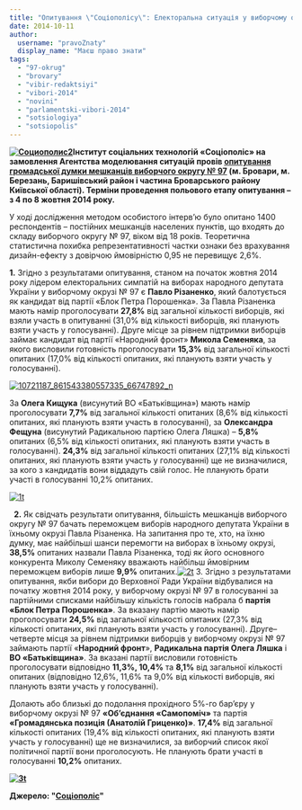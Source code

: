 ```yaml
---
title: "Опитування \"Соціополісу\": Електоральна ситуація у виборчому окрузі № 97 на початку жовтня 2014 року"
date: 2014-10-11
author: 
  username: "pravoZnaty"
  display_name: "Маєш право знати"
tags: 
  - "97-okrug"
  - "brovary"
  - "vibir-redaktsiyi"
  - "vibori-2014"
  - "novini"
  - "parlamentski-vibori-2014"
  - "sotsiologiya"
  - "sotsiopolis"
---
```


**[![Социополис2](https://mpz.brovary.org/wp-content/uploads/2012/10/Sotsiopolis2.jpg)](https://mpz.brovary.org/wp-content/uploads/2012/10/Sotsiopolis2.jpg)Інститут соціальних технологій «Соціополіс» на замовлення Агентства моделювання ситуацій провів [опитування громадської думки мешканців виборчого округу № 97](http://sociopolis.ua/en/doslidzhenya/doslidzhenya/202-elect-97/) (м. Бровари, м. Березань, Баришівський район і частина Броварського району Київської області). Терміни проведення польового етапу опитування – з 4 по 8 жовтня 2014 року.**

У ході дослідження методом особистого інтерв’ю було опитано 1400 респон­дентів – постійних мешканців населених пунктів, що входять до складу виборчого округу № 97, віком від 18 років. Теоретична статистична похибка репрезен­тативності частки ознаки без враху­вання дизайн-ефекту з довірчою ймовірністю 0,95 не перевищує 2,6%.

**1.** Згідно з результатами опитування, станом на початок жовтня 2014 року лідером електоральних симпатій на виборах народного депутата України у виборчому окрузі № 97 є **Павло Різаненко**, який балотується як кандидат від партії «Блок Петра Порошенка». За Павла Різаненка мають намір проголосувати **27,8%** від загальної кількості виборців, які взяли участь в опитуванні (31,0% від кількості виборців, які планують взяти участь у голосуванні). Друге місце за рівнем підтримки виборців займає кандидат від партії «Народний фронт» **Микола Семеняка**, за якого висловили готовність проголосувати **15,3%** від загальної кількості опитаних (17,0% від кількості опитаних, які планують взяти участь у голосуванні).

[![10721187_861543380557335_66747892_n](https://mpz.brovary.org/wp-content/uploads/2014/10/10721187_861543380557335_66747892_n.jpg)](https://mpz.brovary.org/wp-content/uploads/2014/10/10721187_861543380557335_66747892_n.jpg)

За **Олега Кищука** (висунутий ВО «Батьківщина») мають намір проголосувати **7,7%** від загальної кількості опитаних (8,6% від кількості опитаних, які планують взяти участь в голосуванні), за **Олександра Фещуна** (висунутий Радикальною партією Олега Ляшка) – **5,8%** опитаних (6,5% від кількості опитаних, які планують взяти участь в голосуванні). **24,3%** від загальної кількості опитаних (27,1% від кількості опитаних, які планують взяти участь у голосуванні) ще не визначилися, за кого з кандидатів вони віддадуть свій голос. Не планують брати участі в голосуванні 10,2% опитаних.

[![1t](http://sociopolis.ua/images/thumbnails/images/1t.jpg)](http://sociopolis.ua/images/1t.jpg "1t")

  **2.** Як свідчать результати опитування, більшість мешканців виборчого округу № 97 бачать переможцем виборів народного депутата України в їхньому окрузі Павла Різаненка. На запитання про те, хто, на їхню думку, має найбільші шанси перемогти на виборах в їхньому окрузі, **38,5%** опитаних назвали Павла Різаненка, тоді як його основного конкурента Миколу Семеняку вважають найбільш ймовірним переможцем виборів лише **9,9%** опитаних.[![2t](http://sociopolis.ua/images/thumbnails/images/2t.jpg)](http://sociopolis.ua/images/2t.jpg "2t") 3\. Згідно з результатами опитування, якби вибори до Верховної Ради України відбувалися на початку жовтня 2014 року, у виборчому окрузі № 97 в голосуванні за партійними списками найбільшу кількість голосів набрала б **партія «Блок Петра Поро­шенка»**. За вказану партію мають намір проголосувати **24,5%** від загальної кількості опитаних (27,3% від кількості опитаних, які планують взяти участь у голосуванні). Друге–четверте місця за рівнем підтримки виборців у виборчому окрузі № 97 займають партії «**Народний фронт**», **Радикальна партія Олега Ляшка** і **ВО «Батьків­щина»**. За вказані партії висловили готовність проголосувати відповідно **11,3%, 10,4%** та **8,1%** від загальної кількості опитаних (відповідно 12,6%, 11,6% та 9,0% від кількості виборців, які планують взяти участь у голосуванні).

Долають або близькі до подолання прохідного 5%-го бар’єру у виборчому окрузі № 97 **«Об’єднання «Самопоміч»** та партія **«Громадянська позиція (Анатолій Гриценко)»**. **17,4%** від загальної кількості опитаних (19,4% від кількості опитаних, які планують взяти участь у голосуванні) ще не визначилися, за виборчий список якої політичної партії вони проголосують. Не планують брати участі в голосуванні **10,2%** опитаних.

**[![3t](http://sociopolis.ua/images/thumbnails/images/3t.jpg)](http://sociopolis.ua/images/3t.jpg "3t")**

**Джерело: "[Соціополіс](http://sociopolis.ua/en/doslidzhenya/doslidzhenya/202-elect-97/)"**
